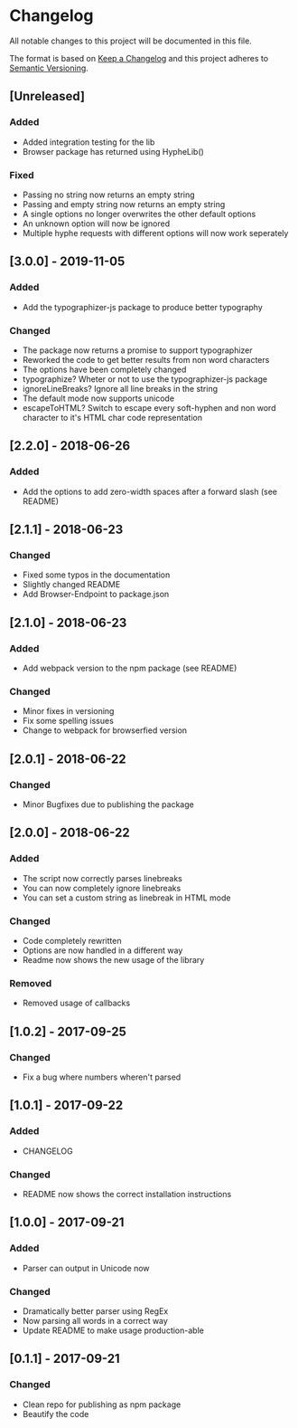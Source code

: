# Changelog

All notable changes to this project will be documented in this file.

The format is based on [Keep a Changelog](http://keepachangelog.com/en/1.0.0/)
and this project adheres to [Semantic Versioning](http://semver.org/spec/v2.0.0.html).

## [Unreleased]

### Added

- Added integration testing for the lib
- Browser package has returned using HypheLib()

### Fixed

- Passing no string now returns an empty string
- Passing and empty string now returns an empty string
- A single options no longer overwrites the other default options
- An unknown option will now be ignored
- Multiple hyphe requests with different options will now work seperately

## [3.0.0] - 2019-11-05

### Added

- Add the typographizer-js package to produce better typography

### Changed

- The package now returns a promise to support typographizer
- Reworked the code to get better results from non word characters
- The options have been completely changed
- typographize? Wheter or not to use the typographizer-js package
- ignoreLineBreaks? Ignore all line breaks in the string
- The default mode now supports unicode
- escapeToHTML? Switch to escape every soft-hyphen and non word character to it's HTML char code representation

## [2.2.0] - 2018-06-26

### Added

- Add the options to add zero-width spaces after a forward slash (see README)

## [2.1.1] - 2018-06-23

### Changed

- Fixed some typos in the documentation
- Slightly changed README
- Add Browser-Endpoint to package.json

## [2.1.0] - 2018-06-23

### Added

- Add webpack version to the npm package (see README)

### Changed

- Minor fixes in versioning
- Fix some spelling issues
- Change to webpack for browserfied version

## [2.0.1] - 2018-06-22

### Changed

- Minor Bugfixes due to publishing the package

## [2.0.0] - 2018-06-22

### Added

- The script now correctly parses linebreaks
- You can now completely ignore linebreaks
- You can set a custom string as linebreak in HTML mode

### Changed

- Code completely rewritten
- Options are now handled in a different way
- Readme now shows the new usage of the library

### Removed

- Removed usage of callbacks

## [1.0.2] - 2017-09-25

### Changed

- Fix a bug where numbers wheren't parsed

## [1.0.1] - 2017-09-22

### Added

- CHANGELOG

### Changed

- README now shows the correct installation instructions

## [1.0.0] - 2017-09-21

### Added

- Parser can output in Unicode now

### Changed

- Dramatically better parser using RegEx
- Now parsing all words in a correct way
- Update README to make usage production-able

## [0.1.1] - 2017-09-21

### Changed

- Clean repo for publishing as npm package
- Beautify the code
